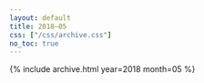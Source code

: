```yaml
---
layout: default
title: 2018–05
css: ["/css/archive.css"]
no_toc: true
---
```


{% include archive.html year=2018 month=05 %}
